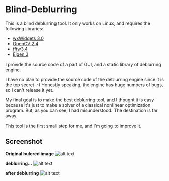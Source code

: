 # Blind-Deblurring

This is a blind deblurring tool. It only works on Linux, and requires the following libraries:

 - [wxWidgets 3.0]
 - [OpenCV 2.4]
 - [fftw3.4]
 - [Eigen 3]


I provide the source code of a part of GUI, and a static library of deblurring engine.

I have no plan to provide the source code of the deblurring engine since it is the top secret :-) Honestly speaking, the engine has huge numbers of bugs, so I can't release it yet.

My final goal is to make the best deblurring tool, and I thought it is easy  because it's just to make a solver of a classical nonlinear optimization program. But, as you can see, I had misunderstood.  The destination is far away.


This tool is the first small step for me, and I'm going to improve it.


Screenshot
----------
**Original bulered image**
![alt text](http://www.interdb.jp/screenshot01.jpg)


**deblurring...**
![alt text](http://www.interdb.jp/screenshot02.jpg)

**after deblurring**
![alt text](http://www.interdb.jp/screenshot03.jpg)



[wxWidgets 3.0]: https://www.wxwidgets.org/
[OpenCV 2.4]: http://opencv.org/
[fftw3.4]: http://www.fftw.org/
[Eigen 3]: http://eigen.tuxfamily.org/index.php?title=Main_Page

